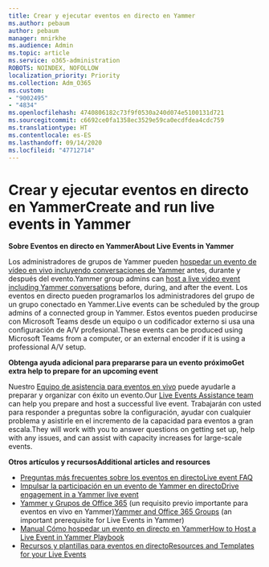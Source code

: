 ```yaml
---
title: Crear y ejecutar eventos en directo en Yammer
ms.author: pebaum
author: pebaum
manager: mnirkhe
ms.audience: Admin
ms.topic: article
ms.service: o365-administration
ROBOTS: NOINDEX, NOFOLLOW
localization_priority: Priority
ms.collection: Adm_O365
ms.custom:
- "9002495"
- "4834"
ms.openlocfilehash: 4740806182c73f9f0530a240d074e5100131d721
ms.sourcegitcommit: c6692ce0fa1358ec3529e59ca0ecdfdea4cdc759
ms.translationtype: HT
ms.contentlocale: es-ES
ms.lasthandoff: 09/14/2020
ms.locfileid: "47712714"
---
```

# <a name="create-and-run-live-events-in-yammer"></a><span data-ttu-id="89aba-102">Crear y ejecutar eventos en directo en Yammer</span><span class="sxs-lookup"><span data-stu-id="89aba-102">Create and run live events in Yammer</span></span>

<span data-ttu-id="89aba-103">**Sobre Eventos en directo en Yammer**</span><span class="sxs-lookup"><span data-stu-id="89aba-103">**About Live Events in Yammer**</span></span>

<span data-ttu-id="89aba-104">Los administradores de grupos de Yammer pueden [hospedar un evento de vídeo en vivo incluyendo conversaciones de Yammer](https://docs.microsoft.com/yammer/manage-yammer-groups/yammer-live-events) antes, durante y después del evento.</span><span class="sxs-lookup"><span data-stu-id="89aba-104">Yammer group admins can [host a live video event including Yammer conversations](https://docs.microsoft.com/yammer/manage-yammer-groups/yammer-live-events) before, during, and after the event.</span></span> <span data-ttu-id="89aba-105">Los eventos en directo pueden programarlos los administradores del grupo de un grupo conectado en Yammer.</span><span class="sxs-lookup"><span data-stu-id="89aba-105">Live events can be scheduled by the group admins of a connected group in Yammer.</span></span> <span data-ttu-id="89aba-106">Estos eventos pueden producirse con Microsoft Teams desde un equipo o un codificador externo si usa una configuración de A/V profesional.</span><span class="sxs-lookup"><span data-stu-id="89aba-106">These events can be produced using Microsoft Teams from a computer, or an external encoder if it is using a professional A/V setup.</span></span>

<span data-ttu-id="89aba-107">**Obtenga ayuda adicional para prepararse para un evento próximo**</span><span class="sxs-lookup"><span data-stu-id="89aba-107">**Get extra help to prepare for an upcoming event**</span></span>

<span data-ttu-id="89aba-108">Nuestro [Equipo de asistencia para eventos en vivo](https://aka.ms/AA87gbh) puede ayudarle a preparar y organizar con éxito un evento.</span><span class="sxs-lookup"><span data-stu-id="89aba-108">Our [Live Events Assistance team](https://aka.ms/AA87gbh) can help you prepare and host a successful live event.</span></span> <span data-ttu-id="89aba-109">Trabajarán con usted para responder a preguntas sobre la configuración, ayudar con cualquier problema y asistirle en el incremento de la capacidad para eventos a gran escala.</span><span class="sxs-lookup"><span data-stu-id="89aba-109">They will work with you to answer questions on getting set up, help with any issues, and can assist with capacity increases for large-scale events.</span></span>

<span data-ttu-id="89aba-110">**Otros artículos y recursos**</span><span class="sxs-lookup"><span data-stu-id="89aba-110">**Additional articles and resources**</span></span>

- [<span data-ttu-id="89aba-111">Preguntas más frecuentes sobre los eventos en directo</span><span class="sxs-lookup"><span data-stu-id="89aba-111">Live event FAQ</span></span>](https://support.office.com/article/43bbd59d-a734-4c8f-923d-6a239d137d34)
- [<span data-ttu-id="89aba-112">Impulsar la participación en un evento de Yammer en directo</span><span class="sxs-lookup"><span data-stu-id="89aba-112">Drive engagement in a Yammer live event</span></span>](https://support.office.com/article/drive-engagement-in-a-yammer-live-event-c0244ad8-6dcb-419c-add9-2e4a00543412?ui=en-US&rs=en-US&ad=US)
- <span data-ttu-id="89aba-113">[Yammer y Grupos de Office 365](https://docs.microsoft.com/yammer/manage-yammer-groups/yammer-and-office-365-groups) (un requisito previo importante para eventos en vivo en Yammer)</span><span class="sxs-lookup"><span data-stu-id="89aba-113">[Yammer and Office 365 Groups](https://docs.microsoft.com/yammer/manage-yammer-groups/yammer-and-office-365-groups) (an important prerequisite for Live Events in Yammer)</span></span>
- [<span data-ttu-id="89aba-114">Manual Cómo hospedar un evento en directo en Yammer</span><span class="sxs-lookup"><span data-stu-id="89aba-114">How to Host a Live Event in Yammer Playbook</span></span>](https://aka.ms/LiveEventsinYammerplaybook)
- [<span data-ttu-id="89aba-115">Recursos y plantillas para eventos en directo</span><span class="sxs-lookup"><span data-stu-id="89aba-115">Resources and Templates for your Live Events</span></span>](https://aka.ms/LiveEventYammerTemplates)
